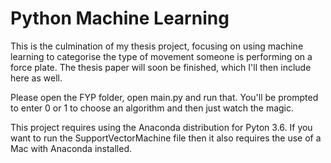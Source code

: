 # Python Machine Learning 

This is the culmination of my thesis project, focusing on using machine learning to categorise the type of movement someone is performing on a force plate. 
The thesis paper will soon be finished, which I'll then include here as well.

Please open the FYP folder, open main.py and run that.
You'll be prompted to enter 0 or 1 to choose an algorithm and then just watch the magic.

This project requires using the Anaconda distribution for Pyton 3.6. 
If you want to run the SupportVectorMachine file then it also requires the use of a Mac with Anaconda installed.